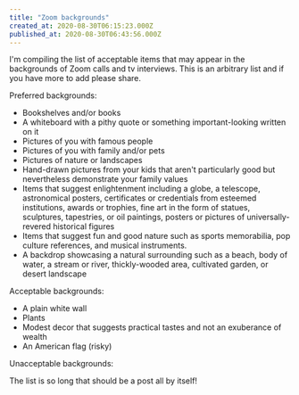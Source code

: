 ```yaml
---
title: "Zoom backgrounds"
created_at: 2020-08-30T06:15:23.000Z
published_at: 2020-08-30T06:43:56.000Z
---
```

I'm compiling the list of acceptable items that may appear in the backgrounds of Zoom calls and tv interviews. This is an arbitrary list and if you have more to add please share.

Preferred backgrounds:

*   Bookshelves and/or books
*   A whiteboard with a pithy quote or something important-looking written on it
*   Pictures of you with famous people
*   Pictures of you with family and/or pets
*   Pictures of nature or landscapes
*   Hand-drawn pictures from your kids that aren't particularly good but nevertheless demonstrate your family values
*   Items that suggest enlightenment including a globe, a telescope, astronomical posters, certificates or credentials from esteemed institutions, awards or trophies, fine art in the form of statues, sculptures, tapestries, or oil paintings, posters or pictures of universally-revered historical figures
*   Items that suggest fun and good nature such as sports memorabilia, pop culture references, and musical instruments.
*   A backdrop showcasing a natural surrounding such as a beach, body of water, a stream or river, thickly-wooded area, cultivated garden, or desert landscape

Acceptable backgrounds:

*   A plain white wall
*   Plants
*   Modest decor that suggests practical tastes and not an exuberance of wealth
*   An American flag (risky)

Unacceptable backgrounds:

The list is so long that should be a post all by itself!
